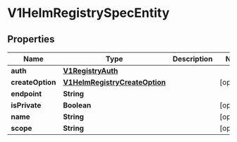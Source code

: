 # V1HelmRegistrySpecEntity

## Properties
Name | Type | Description | Notes
------------ | ------------- | ------------- | -------------
**auth** | [**V1RegistryAuth**](V1RegistryAuth.md) |  | 
**createOption** | [**V1HelmRegistryCreateOption**](V1HelmRegistryCreateOption.md) |  |  [optional]
**endpoint** | **String** |  | 
**isPrivate** | **Boolean** |  |  [optional]
**name** | **String** |  |  [optional]
**scope** | **String** |  |  [optional]
